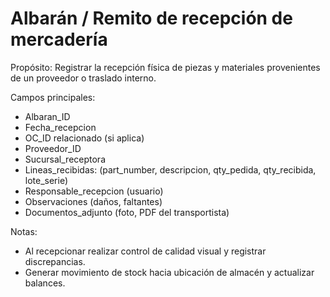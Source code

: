 # Albarán / Remito de recepción de mercadería

Propósito: Registrar la recepción física de piezas y materiales provenientes de un proveedor o traslado interno.

Campos principales:
- Albaran_ID
- Fecha_recepcion
- OC_ID relacionado (si aplica)
- Proveedor_ID
- Sucursal_receptora
- Lineas_recibidas: (part_number, descripcion, qty_pedida, qty_recibida, lote_serie)
- Responsable_recepcion (usuario)
- Observaciones (daños, faltantes)
- Documentos_adjunto (foto, PDF del transportista)

Notas:
- Al recepcionar realizar control de calidad visual y registrar discrepancias.
- Generar movimiento de stock hacia ubicación de almacén y actualizar balances.
